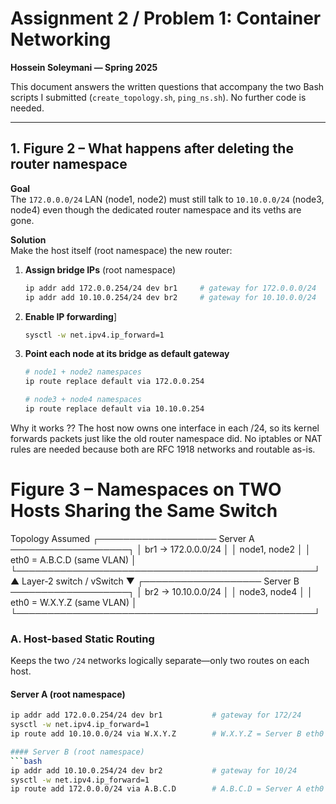 # Assignment 2 / Problem 1: Container Networking

**Hossein Soleymani — Spring 2025**

This document answers the written questions that accompany the two Bash scripts I submitted (`create_topology.sh`, `ping_ns.sh`). No further code is needed.

---

## 1. Figure 2 – What happens after deleting the router namespace

**Goal**  
The `172.0.0.0/24` LAN (node1, node2) must still talk to `10.10.0.0/24` (node3, node4) even though the dedicated router namespace and its veths are gone.

**Solution**  
Make the host itself (root namespace) the new router:

1. **Assign bridge IPs** (root namespace)  
   ```bash
   ip addr add 172.0.0.254/24 dev br1     # gateway for 172.0.0.0/24
   ip addr add 10.10.0.254/24 dev br2     # gateway for 10.10.0.0/24
2. **Enable IP forwarding**]
   ```bash
   sysctl -w net.ipv4.ip_forward=1
3. **Point each node at its bridge as default gateway**
   ```bash
   # node1 + node2 namespaces
   ip route replace default via 172.0.0.254

   # node3 + node4 namespaces
   ip route replace default via 10.10.0.254

   
Why it works ?? 
The host now owns one interface in each /24, so its kernel forwards packets just like the old router namespace did. No iptables or NAT rules are needed because both are RFC 1918 networks and routable as-is.

# Figure 3 – Namespaces on TWO Hosts Sharing the Same Switch
Topology Assumed
┌─────────────────── Server A ───────────────────┐
│ br1 → 172.0.0.0/24                             │
│ node1, node2                                  │
│ eth0 = A.B.C.D (same VLAN)                     │
└────────────────────────────────────────────────┘
              ▲ Layer-2 switch / vSwitch ▼
┌─────────────────── Server B ───────────────────┐
│ br2 → 10.10.0.0/24                             │
│ node3, node4                                  │
│ eth0 = W.X.Y.Z (same VLAN)                     │
└────────────────────────────────────────────────┘

### A. Host-based Static Routing  
Keeps the two `/24` networks logically separate—only two routes on each host.

#### Server A (root namespace)
```bash
ip addr add 172.0.0.254/24 dev br1           # gateway for 172/24
sysctl -w net.ipv4.ip_forward=1
ip route add 10.10.0.0/24 via W.X.Y.Z        # W.X.Y.Z = Server B eth0

#### Server B (root namespace)
```bash
ip addr add 10.10.0.254/24 dev br2           # gateway for 10/24
sysctl -w net.ipv4.ip_forward=1
ip route add 172.0.0.0/24 via A.B.C.D        # A.B.C.D = Server A eth0
